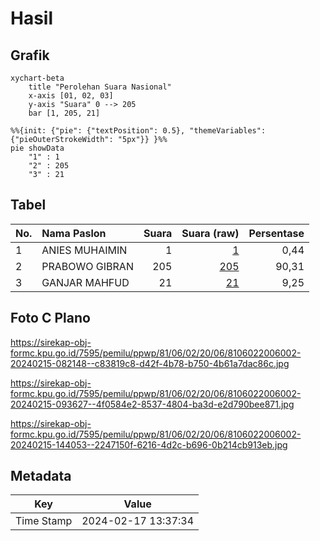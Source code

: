 # Hasil

## Grafik

```mermaid
xychart-beta
    title "Perolehan Suara Nasional"
    x-axis [01, 02, 03]
    y-axis "Suara" 0 --> 205
    bar [1, 205, 21]
```

```mermaid
%%{init: {"pie": {"textPosition": 0.5}, "themeVariables": {"pieOuterStrokeWidth": "5px"}} }%%
pie showData
    "1" : 1
    "2" : 205
    "3" : 21
```

## Tabel

| No. | Nama Paslon    | Suara | Suara (raw) | Persentase |
|:--- |:-------------- | -----:| -----------:| ----------:|
| 1   | ANIES MUHAIMIN | 1     | [1][p-1]    | 0,44       |
| 2   | PRABOWO GIBRAN | 205   | [205][p-2]  | 90,31      |
| 3   | GANJAR MAHFUD  | 21    | [21][p-3]   | 9,25       |


[p-1]: https://github.com/gigit-pemilu/pemilu-2024/blob/main/pilpres/hitung-suara/sub/81-maluku/sub/06-seram-bagian-barat/sub/02-seram-barat/sub/2006-lumoli/sub/002-tps/sub/paslon-1.txt
[p-2]: https://github.com/gigit-pemilu/pemilu-2024/blob/main/pilpres/hitung-suara/sub/81-maluku/sub/06-seram-bagian-barat/sub/02-seram-barat/sub/2006-lumoli/sub/002-tps/sub/paslon-2.txt
[p-3]: https://github.com/gigit-pemilu/pemilu-2024/blob/main/pilpres/hitung-suara/sub/81-maluku/sub/06-seram-bagian-barat/sub/02-seram-barat/sub/2006-lumoli/sub/002-tps/sub/paslon-3.txt

## Foto C Plano

https://sirekap-obj-formc.kpu.go.id/7595/pemilu/ppwp/81/06/02/20/06/8106022006002-20240215-082148--c83819c8-d42f-4b78-b750-4b61a7dac86c.jpg

https://sirekap-obj-formc.kpu.go.id/7595/pemilu/ppwp/81/06/02/20/06/8106022006002-20240215-093627--4f0584e2-8537-4804-ba3d-e2d790bee871.jpg

https://sirekap-obj-formc.kpu.go.id/7595/pemilu/ppwp/81/06/02/20/06/8106022006002-20240215-144053--2247150f-6216-4d2c-b696-0b214cb913eb.jpg


## Metadata

| Key        | Value               |
| ---------- | ------------------- |
| Time Stamp | 2024-02-17 13:37:34 |



